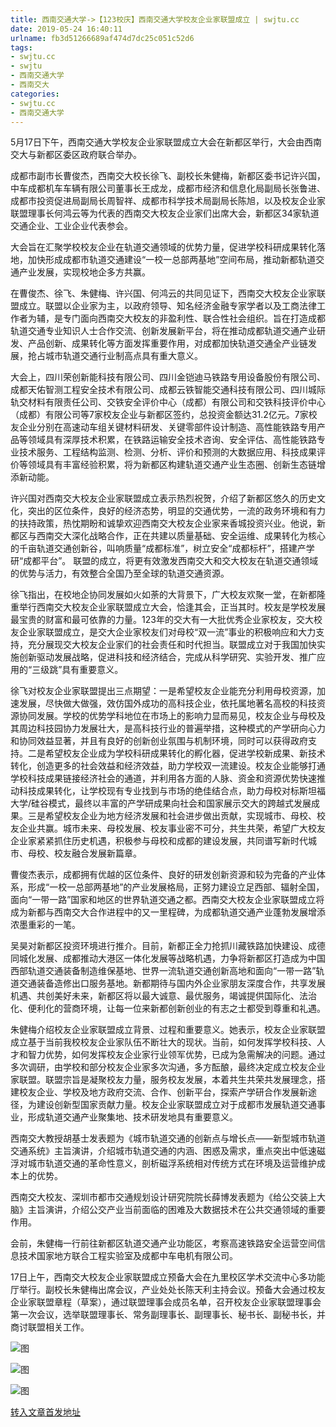 ```yaml
---
title: 西南交通大学->【123校庆】西南交通大学校友企业家联盟成立 | swjtu.cc
date: 2019-05-24 16:40:11
urlname: fb3d51266689af474d7dc25c051c52d6
tags: 
- swjtu.cc
- swjtu
- 西南交通大学
- 西南交大
categories:
- swjtu.cc
- 西南交通大学
---
```



5月17日下午，西南交通大学校友企业家联盟成立大会在新都区举行，大会由西南交大与新都区委区政府联合举办。

成都市副市长曹俊杰，西南交大校长徐飞、副校长朱健梅，新都区委书记许兴国，中车成都机车车辆有限公司董事长王成龙，成都市经济和信息化局副局长张鲁进、成都市投资促进局副局长周智祥、成都市科学技术局副局长陈旭，以及校友企业家联盟理事长何鸿云等为代表的西南交大校友企业家们出席大会，新都区34家轨道交通企业、工业企业代表参会。

大会旨在汇聚学校校友企业在轨道交通领域的优势力量，促进学校科研成果转化落地，加快形成成都市轨道交通建设“一校一总部两基地”空间布局，推动新都轨道交通产业发展，实现校地企多方共赢。

在曹俊杰、徐飞、朱健梅、许兴国、何鸿云的共同见证下，西南交大校友企业家联盟成立。联盟以企业家为主，以政府领导、知名经济金融专家学者以及工商法律工作者为辅，是专门面向西南交大校友的非盈利性、联合性社会组织。旨在打造成都轨道交通专业知识人士合作交流、创新发展新平台，将在推动成都轨道交通产业研发、产品创新、成果转化等方面发挥重要作用，对成都加快轨道交通全产业链发展，抢占城市轨道交通行业制高点具有重大意义。

大会上，四川荣创新能科技有限公司、四川金铠迪马铁路专用设备股份有限公司、成都天佑智测工程安全技术有限公司、成都云铁智能交通科技有限公司、四川城际轨交材料有限责任公司、交铁安全评价中心（成都）有限公司和交铁科技评价中心（成都）有限公司等7家校友企业与新都区签约，总投资金额达31.2亿元。7家校友企业分别在高速动车组关键材料研发、关键零部件设计制造、高性能铁路专用产品等领域具有深厚技术积累，在铁路运输安全技术咨询、安全评估、高性能铁路专业技术服务、工程结构监测、检测、分析、评价和预测的大数据应用、科技成果评价等领域具有丰富经验积累，将为新都区构建轨道交通产业生态圈、创新生态链增添新动能。

许兴国对西南交大校友企业家联盟成立表示热烈祝贺，介绍了新都区悠久的历史文化，突出的区位条件，良好的经济态势，明显的交通优势，一流的政务环境和有力的扶持政策，热忱期盼和诚挚欢迎西南交大校友企业家来香城投资兴业。他说，新都区与西南交大深化战略合作，正在共建以质量基础、安全运维、成果转化为核心的千亩轨道交通创新谷，叫响质量“成都标准”，树立安全“成都标杆”，搭建产学研“成都平台”。 联盟的成立，将更有效激发西南交大和交大校友在轨道交通领域的优势与活力，有效整合全国乃至全球的轨道交通资源。

徐飞指出，在校地企协同发展如火如荼的大背景下，广大校友欢聚一堂，在新都隆重举行西南交大校友企业家联盟成立大会，恰逢其会，正当其时。校友是学校发展最宝贵的财富和最可依靠的力量。123年的交大有一大批优秀企业家校友，交大校友企业家联盟成立，是交大企业家校友们对母校“双一流”事业的积极响应和大力支持，充分展现交大校友企业家们的社会责任和时代担当。联盟成立对于我国加快实施创新驱动发展战略，促进科技和经济结合，完成从科学研究、实验开发、推广应用的“三级跳”具有重要意义。

徐飞对校友企业家联盟提出三点期望：一是希望校友企业能充分利用母校资源，加速发展，尽快做大做强，效仿国外成功的高科技企业，依托属地著名高校的科技资源协同发展。学校的优势学科地位在市场上的影响力显而易见，校友企业与母校及其周边科技园协力发展壮大，是高科技行业的普遍举措，这种模式的产学研向心力和协同效益显著，并且有良好的创新创业氛围与机制环境，同时可以获得政府支持。二是希望校友企业成为学校科研成果转化的孵化器，促进学校新成果、新技术转化，创造更多的社会效益和经济效益，助力学校双一流建设。校友企业能够打通学校科技成果链接经济社会的通道，并利用各方面的人脉、资金和资源优势快速推动科技成果转化，让学校现有专业找到与市场的绝佳结合点，助力母校对标斯坦福大学/硅谷模式，最终以丰富的产学研成果向社会和国家展示交大的跨越式发展成果。三是希望校友企业为地方经济发展和社会进步做出贡献，实现城市、母校、校友企业共赢。城市未来、母校发展、校友事业密不可分，共生共荣，希望广大校友企业家紧紧抓住历史机遇，积极参与母校和成都的建设发展，共同谱写新时代城市、母校、校友融合发展新篇章。

曹俊杰表示，成都拥有优越的区位条件、良好的研发创新资源和较为完备的产业体系，形成“一校一总部两基地”的产业发展格局，正努力建设立足西部、辐射全国，面向“一带一路”国家和地区的世界轨道交通之都。西南交大校友企业家联盟成立将成为新都与西南交大合作进程中的又一里程碑，为成都轨道交通产业蓬勃发展增添浓墨重彩的一笔。

吴昊对新都区投资环境进行推介。目前，新都正全力抢抓川藏铁路加快建设、成德同城化发展、成都推动大港区一体化发展等战略机遇，力争将新都区打造成为中国西部轨道交通装备制造维保基地、世界一流轨道交通创新高地和面向“一带一路”轨道交通装备造修出口服务基地。新都期待与国内外企业家朋友深度合作，共享发展机遇、共创美好未来，新都区将以最大诚意、最优服务，竭诚提供国际化、法治化、便利化的营商环境，让每一位来新都创新创业的有志之士都受到尊重和礼遇。

朱健梅介绍校友企业家联盟成立背景、过程和重要意义。她表示，校友企业家联盟成立基于当前我校校友企业家队伍不断壮大的现状。当前，如何发挥学校科技、人才和智力优势，如何发挥校友企业家行业领军优势，已成为急需解决的问题。通过多次调研，由学校和部分校友企业家多次沟通，多方酝酿，最终决定成立校友企业家联盟。联盟宗旨是凝聚校友力量，服务校友发展，本着共生共荣共发展理念，搭建校友企业、学校及地方政府交流、合作、创新平台，探索产学研合作发展新途径，为建设创新型国家贡献力量。校友企业家联盟成立对于成都市发展轨道交通事业，形成轨道交通产业聚集地、技术研发地具有重要意义。

西南交大教授胡基士发表题为《城市轨道交通的创新点与增长点——新型城市轨道交通系统》主旨演讲，介绍城市轨道交通的内涵、困惑及需求，重点突出中低速磁浮对城市轨道交通的革命性意义，剖析磁浮系统相对传统方式在环境及运营维护成本上的优势。

西南交大校友、深圳市都市交通规划设计研究院院长薛博发表题为《给公交装上大脑》主旨演讲，介绍公交产业当前面临的困难及大数据技术在公共交通领域的重要作用。

会前，朱健梅一行前往新都区轨道交通产业功能区，考察高速铁路安全运营空间信息技术国家地方联合工程实验室及成都中车电机有限公司。

17日上午，西南交大校友企业家联盟成立预备大会在九里校区学术交流中心多功能厅举行。副校长朱健梅出席会议，产业处处长陈天利主持会议。预备大会通过校友企业家联盟章程（草案），通过联盟理事会成员名单，召开校友企业家联盟理事会第一次会议，选举联盟理事长、常务副理事长、副理事长、秘书长、副秘书长，并商讨联盟相关工作。



![图](https://news.swjtu.edu.cn/upload/201905/24/201905241554338825.jpg)

![图](https://news.swjtu.edu.cn/upload/201905/24/201905241555138588.jpg)

![图](https://news.swjtu.edu.cn/upload/201905/24/201905241553561294.jpg)

[转入文章首发地址](https://news.swjtu.edu.cn/shownews-18419.shtml)